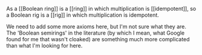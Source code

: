 As a [[Boolean ring]] is a [[ring]] in which multiplication is [[idempotent]], so a Boolean rig is a [[rig]] in which multiplication is idempotent.

We need to add some more axioms here, but I\'m not sure what they are.  The 'Boolean semirings' in the literature (by which I mean, what Google found for me that wasn\'t cloaked) are something much more complicated than what I\'m looking for here.